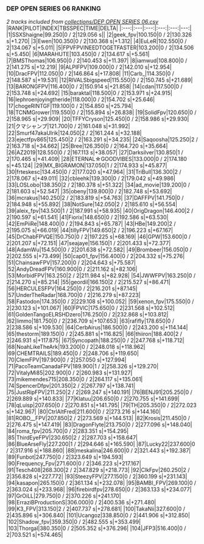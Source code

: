### DEP OPEN SERIES 06 RANKING
*2 tracks included from [collections/DEP OPEN SERIES 06.csv](/collections/DEP%20OPEN%20SERIES%2006.csv)*
|RANK|PILOT|INDEX|TBSSPEC|TIME|DELTA|
|:---:|:---|:---:|:---:|:---:|---:|
|1|SSXShaigne|99.250|0 / 2|129.056 s||
|2|geek_fpv|100.150|0 / 2|130.326 s|+1.270|
|3|Ewen|100.350|0 / 2|130.368 s|+1.312|
|4|EuLeR|102.550|0 / 2|134.067 s|+5.011|
|5|FPVFPVINEEDTOGETFASTER|103.200|0 / 2|134.506 s|+5.450|
|6|MARAHUTE|103.450|0 / 2|134.617 s|+5.561|
|7|BMSThomas|106.950|0 / 2|140.453 s|+11.397|
|8|iamwud|108.800|0 / 2|141.275 s|+12.219|
|9|ALPIFPV|109.000|0 / 2|142.010 s|+12.954|
|10|DracFPV|112.050|0 / 2|146.864 s|+17.808|
|11|Carb_|114.350|0 / 2|148.587 s|+19.531|
|12|RIVALSbigspeed|115.550|0 / 2|150.745 s|+21.689|
|13|BARONGFPV|116.400|0 / 2|150.914 s|+21.858|
|14|cdan|117.500|0 / 2|153.748 s|+24.692|
|15|baraktal|118.500|0 / 2|153.971 s|+24.915|
|16|lephroenjoyingtheride|118.000|0 / 2|154.702 s|+25.646|
|17|chogeRINTGF|119.100|0 / 2|154.850 s|+25.794|
|18|TCNMGrower|119.550|0 / 2|155.894 s|+26.838|
|19|SolidFpv|120.650|0 / 2|158.965 s|+29.909|
|20|TFFYCryson|125.450|0 / 2|158.986 s|+29.930|
|21|クマシャンプ|121.700|0 / 2|161.048 s|+31.992|
|22|Smurf47akaUlrik|124.050|2 / 2|161.244 s|+32.188|
|23|ejectfpv865|125.450|2 / 2|163.291 s|+34.235|
|24|Saqoosha|125.250|2 / 2|163.718 s|+34.662|
|25|Bree|126.350|0 / 2|164.720 s|+35.664|
|26|AZ2019|128.550|0 / 2|167.113 s|+38.057|
|27|Darksilver|130.850|1 / 2|170.465 s|+41.409|
|28|ETERNAL☆GOODVIBES|133.000|0 / 2|174.180 s|+45.124|
|29|MX_BIGRAMON|137.050|1 / 2|174.933 s|+45.877|
|30|frteskesc|134.450|0 / 2|177.020 s|+47.964|
|31|TriBull|136.300|2 / 2|178.067 s|+49.011|
|32|cbleehk|139.300|0 / 2|179.042 s|+49.986|
|33|LOSLobo|138.350|2 / 2|180.378 s|+51.322|
|34|ad_movie|139.200|0 / 2|181.603 s|+52.547|
|35|obeny|139.800|0 / 2|182.748 s|+53.692|
|36|mcrakus|140.250|2 / 2|183.819 s|+54.763|
|37|DAFFPV|141.750|0 / 2|184.948 s|+55.892|
|38|NotSure|142.050|2 / 2|185.610 s|+56.554|
|39|aleix_fpv|143.500|1 / 2|187.991 s|+58.935|
|40|OrigDragon|146.400|2 / 2|190.597 s|+61.541|
|41|Fiorix|148.650|0 / 2|192.586 s|+63.530|
|42|EmPiiRe|148.400|0 / 2|194.843 s|+65.787|
|43|HBe|149.200|2 / 2|195.075 s|+66.019|
|44|tillyFPV|149.650|2 / 2|196.223 s|+67.167|
|45|DrChabFPVQE|150.750|0 / 2|197.225 s|+68.169|
|46|GPW|153.600|0 / 2|201.207 s|+72.151|
|47|seajaye|156.150|1 / 2|201.433 s|+72.377|
|48|AdamWu|154.500|0 / 2|201.638 s|+72.582|
|49|Brombeer|156.050|0 / 2|202.555 s|+73.499|
|50|cap01_fpv|156.400|0 / 2|204.332 s|+75.276|
|51|ChainsawFPV|157.200|0 / 2|204.643 s|+75.587|
|52|AndyDreadFPV|160.900|0 / 2|211.162 s|+82.106|
|53|MorbidFPV|163.250|2 / 2|211.984 s|+82.928|
|54|JWWFPV|163.250|0 / 2|214.270 s|+85.214|
|55|geordil|166.150|2 / 2|215.527 s|+86.471|
|56|HERCULESFPV|164.250|0 / 2|216.201 s|+87.145|
|57|UnderTheRadar|168.700|0 / 2|216.279 s|+87.223|
|58|Fastodon|174.350|0 / 2|229.108 s|+100.052|
|59|xenon_fpv|175.550|0 / 2|230.123 s|+101.067|
|60|FPVlC|175.650|0 / 2|231.568 s|+102.512|
|61|GoldenTangoELRSHDzero|176.250|0 / 2|232.868 s|+103.812|
|62|limmo|181.750|0 / 2|236.709 s|+107.653|
|63|rafifly|178.650|0 / 2|238.586 s|+109.530|
|64|CerbAirus|186.500|0 / 2|243.200 s|+114.144|
|65|thestorm|189.150|0 / 2|245.881 s|+116.825|
|66|thiiron|188.400|2 / 2|246.931 s|+117.875|
|67|Syncopath|188.250|0 / 2|247.768 s|+118.712|
|68|NoahLikeTheArk|193.200|0 / 2|248.018 s|+118.962|
|69|CHEMTRAILS|189.450|0 / 2|248.706 s|+119.650|
|70|ClemFPV|197.900|0 / 2|257.050 s|+127.994|
|71|PacoTeamCanadaFPV|189.900|1 / 2|258.326 s|+129.270|
|72|VitalyMi85|202.900|0 / 2|260.983 s|+131.927|
|73|mikemendes715|208.350|0 / 2|264.117 s|+135.061|
|74|SpencerDfpv|201.350|2 / 2|267.797 s|+138.741|
|75|JustRipFPV|211.250|2 / 2|269.247 s|+140.191|
|76|BENJ91|205.250|0 / 2|269.889 s|+140.833|
|77|Klatuu|206.650|0 / 2|270.755 s|+141.699|
|78|qLuisp|207.650|0 / 2|270.851 s|+141.795|
|79|TH|205.350|0 / 2|272.023 s|+142.967|
|80|CtrlAltFred|211.600|0 / 2|273.216 s|+144.160|
|81|ROBO__FPV|207.850|2 / 2|273.569 s|+144.513|
|82|Krosis|211.450|0 / 2|276.475 s|+147.419|
|83|DragonFlyte|213.750|0 / 2|277.096 s|+148.040|
|84|roma_fpv|205.700|0 / 2|283.351 s|+154.295|
|85|ThirdEyeFPV|230.650|2 / 2|287.703 s|+158.647|
|86|BlueArseFly|227.200|1 / 2|294.646 s|+165.590|
|87|Lucky22|237.600|0 / 2|317.916 s|+188.860|
|88|meskalina|246.600|0 / 2|321.443 s|+192.387|
|89|Funbot|247.750|0 / 2|323.649 s|+194.593|
|90|Frequency_Fpv|271.600|0 / 2|346.223 s|+217.167|
|91|Tesch408|268.300|2 / 2|347.829 s|+218.773|
|92|ClkFpv|260.250|2 / 2|356.828 s|+227.772|
|93|SteezyFPV|277.150|0 / 2|360.199 s|+231.143|
|94|kasapon|265.150|0 / 2|361.134 s|+232.078|
|95|BAMBI_FPV|269.100|0 / 2|363.024 s|+233.968|
|96|firebirdfpv|278.650|0 / 2|363.133 s|+234.077|
|97|GrOiLL|279.750|0 / 2|370.226 s|+241.170|
|98|ErraziBProductionS|306.000|0 / 2|400.536 s|+271.480|
|99|K3_FPV|313.150|2 / 2|407.737 s|+278.681|
|100|TakaNii|327.600|0 / 2|435.896 s|+306.840|
|101|Ucangoz|338.850|0 / 2|441.906 s|+312.850|
|102|Shadow_fpv|359.350|0 / 2|482.555 s|+353.499|
|103|Thorgal|380.350|0 / 2|505.352 s|+376.296|
|104|JFP3|516.400|0 / 2|703.521 s|+574.465|

